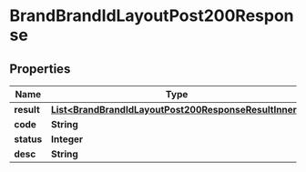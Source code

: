 

# BrandBrandIdLayoutPost200Response


## Properties

| Name | Type | Description | Notes |
|------------ | ------------- | ------------- | -------------|
|**result** | [**List&lt;BrandBrandIdLayoutPost200ResponseResultInner&gt;**](BrandBrandIdLayoutPost200ResponseResultInner.md) |  |  [optional] |
|**code** | **String** |  |  [optional] |
|**status** | **Integer** |  |  [optional] |
|**desc** | **String** |  |  [optional] |



